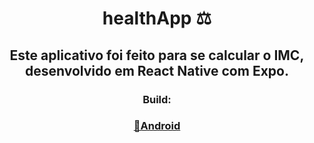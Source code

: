 <div align='center'>
  
# healthApp ⚖️
## Este aplicativo foi feito para se calcular o IMC, desenvolvido em React Native com Expo.
### **Build:**
### [🤖Android](https://drive.google.com/file/d/1r0dnw23Cv9Ts7brgLRyDZUi3H16xKwPq/view?usp=sharing)

</div>
